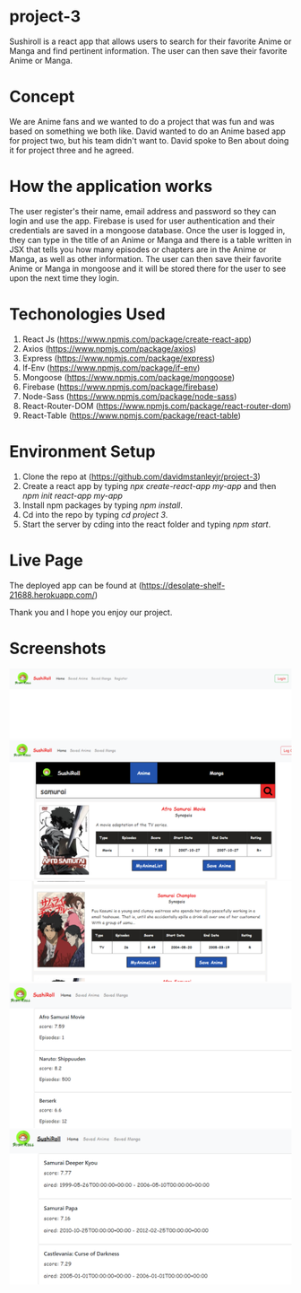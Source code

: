 # project-3

Sushiroll is a react app that allows users to search for their favorite Anime or Manga and find pertinent information. The user can then save their favorite Anime or Manga.

# Concept

We are Anime fans and we wanted to do a project that was fun and was based on something we both like. David wanted to do an Anime based app for project two, but his team didn't want to. David spoke to Ben about doing it for project three and he agreed.

# How the application works

The user register's their name, email address and password so they can login and use the app. Firebase is used for user authentication and their credentials are saved in a mongoose database. Once the user is logged in, they can type in the title of an Anime or Manga and there is a table written in JSX that tells you how many episodes or chapters are in the Anime or Manga, as well as other information. The user can then save their favorite Anime or Manga in mongoose and it will be stored there for the user to see upon the next time they login.

# Techonologies Used

1. React Js (https://www.npmjs.com/package/create-react-app)
2. Axios (https://www.npmjs.com/package/axios)
3. Express (https://www.npmjs.com/package/express)
4. If-Env (https://www.npmjs.com/package/if-env)
5. Mongoose (https://www.npmjs.com/package/mongoose)
6. Firebase (https://www.npmjs.com/package/firebase)
7. Node-Sass (https://www.npmjs.com/package/node-sass)
8. React-Router-DOM (https://www.npmjs.com/package/react-router-dom)
9. React-Table (https://www.npmjs.com/package/react-table)

# Environment Setup

1. Clone the repo at (https://github.com/davidmstanleyjr/project-3)
2. Create a react app by typing *npx create-react-app my-app* and then *npm init react-app my-app*
3. Install npm packages by typing *npm install*.
4. Cd into the repo by typing *cd project 3*.
5. Start the server by cding into the react folder and typing *npm start*.

# Live Page

The deployed app can be found at (https://desolate-shelf-21688.herokuapp.com/)

Thank you and I hope you enjoy our project.

# Screenshots

![Screenshot 1](react-folder/src/assets/style/snip1.PNG)
![Screenshot 2](react-folder/src/assets/style/snip2.PNG)
![Screenshot 3](react-folder/src/assets/style/snip3.PNG)
![Screenshot 4](react-folder/src/assets/style/snip4.PNG)
![Screenshot 5](react-folder/src/assets/style/snip5.PNG)






